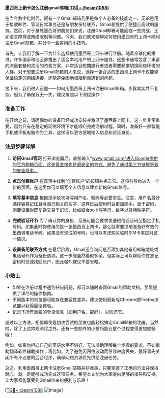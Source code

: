 **墨西哥上網卡怎么注册gmail邮箱[[TG💪+ @esim1088](https://t.me/s/esim1088)]**

在当今数字化时代，拥有一个Gmail邮箱几乎是每个人必备的技能之一。无论是用于接收邮件、管理日常事务还是与朋友保持联系，Gmail都提供了便捷且高效的服务。然而，对于身处墨西哥的朋友们来说，注册Gmail邮箱可能面临一些挑战，比如语言障碍或网络限制等问题。今天，我们就来聊聊如何使用墨西哥的上网卡顺利注册Gmail邮箱，并分享一些实用的小技巧。

首先，让我们了解一下为什么选择使用墨西哥上网卡进行注册。随着全球化的推进，许多国家和地区都推出了适合本地用户的上网卡服务，这些卡通常包含了丰富的流量套餐和灵活的资费方案，非常适合短期旅行者或者需要频繁切换网络环境的人群。对于想要注册Gmail邮箱的人来说，选择一张合适的墨西哥上网卡不仅能够保证稳定的网络连接，还能避免因地域限制而遇到的问题。

接下来，我们进入正题——如何用墨西哥上网卡注册Gmail邮箱。步骤其实并不复杂，但为了确保万无一失，建议按照以下流程操作：

### 准备工作

在开始之前，请确保你的设备已经成功安装并激活了墨西哥上网卡。这一步非常重要，因为只有在稳定的网络环境下才能顺利完成注册过程。同时，准备好一部智能手机或平板电脑作为工具，这样可以更方便地输入信息和验证身份。

### 注册步骤详解

1. **访问Gmail官网**
   打开浏览器后，直接输入“www.gmail.com”进入Google提供的官方邮箱页面。这是最直接也是最安全的方式，避免了通过第三方链接导致的安全隐患。

2. **点击创建账户**
   在首页中找到“创建账户”的按钮并点击它。这将引导你进入一个新的页面，在这里你可以填写个人信息以建立新的Gmail账号。

3. **填写基本信息**
   根据提示依次填写用户名、密码等必要信息。注意，用户名最好选择容易记住且与自己相关的名字，这样日后使用时会更加顺手。至于密码，则要设置得既复杂又易于记忆，比如结合大小写字母、数字以及特殊字符。

4. **完成验证环节**
   为了确认你的身份，系统可能会要求发送短信验证码至指定手机号码。如果此时你使用的是一张墨西哥上网卡，那么就需要提前准备好有效的墨西哥电话号码。如果没有现成的号码，也可以考虑购买临时SIM卡来应对这一情况。

5. **设置备用联系方式**
   在最后阶段，Gmail还会询问是否添加其他备用邮箱地址或电话号码作为备份选项。这一步骤虽然看似多余，但实际上可以帮助你在忘记密码时快速找回账户，因此强烈建议不要省略。

### 小贴士

- 如果在注册过程中遇到任何问题，都可以随时查阅Gmail的帮助文档，那里提供了详尽的操作指南。
- 不同版本的浏览器可能存在兼容性差异，建议使用最新版Chrome或Firefox浏览器以获得最佳体验。
- 记录下所有重要的登录信息（如用户名、密码），以防遗忘。

通过以上方法，相信即使是初次尝试的朋友也能轻松搞定Gmail邮箱的注册。当然啦，除了上述常规流程之外，还有一些额外的小技巧能让整个过程变得更加顺畅哦！

例如，如果你担心自己的英语水平不够好，无法准确理解每个步骤的要求，不妨借助翻译软件辅助操作；再比如，为了避免因网络波动而导致进度丢失，最好事先关闭所有不必要的后台程序，确保网络资源优先供给注册任务。

总之，利用墨西哥上网卡注册Gmail邮箱并非难事，只要掌握了正确的方法并保持耐心，就一定能够成功完成这项任务。希望本文能为大家提供足够的指导和支持，让大家都能享受到Gmail带来的便利与乐趣！

[[TG💪+ @esim1088](https://t.me/s/esim1088) ![Image](https://i.postimg.cc/4NQfJmqS/Snipaste-2025-05-13-00-14-12.png)]